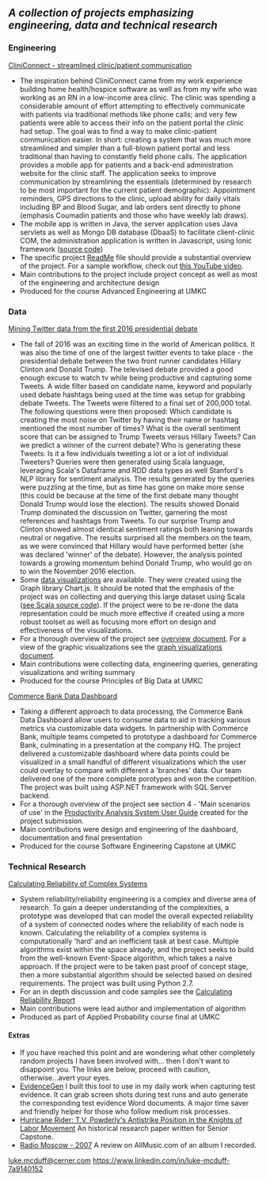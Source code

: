 _A collection of projects emphasizing engineering, data and technical research_
---

### Engineering

[CliniConnect - streamlined clinic/patient communication](https://github.com/ljm7b2/Portfolio/tree/master/ASESP16_CliniConnect_1-master)
* The inspiration behind CliniConnect came from my work experience building home health/hospice software as well as from my wife who was working as an RN in a low-income area clinic. The clinic was spending a considerable amount of effort attempting to effectively communicate with patients via traditional methods like phone calls; and very few patients were able to access their info on the patient portal the clinic had setup. The goal was to find a way to make clinic-patient communication easier. In short: creating a system that was much more streamlined and simpler than a full-blown patient portal and less traditional than having to constantly field phone calls. The application provides a mobile app for patients and a back-end administration website for the clinic staff. The application seeks to improve communication by streamlining the essentials (determined by research to be most important for the current patient demographic): Appointment reminders, GPS directions to the clinic, upload ability for daily vitals including BP and Blood Sugar, and lab orders sent directly to phone (emphasis Coumadin patients and those who have weekly lab draws). 
* The mobile app is written in Java, the server application uses Java servlets as well as Mongo DB database (DbaaS) to facilitate client-clinic COM, the administration application is written in Javascript, using Ionic framework ([source code](https://github.com/ljm7b2/Portfolio/tree/master/ASESP16_CliniConnect_1-master/Source))
* The specific project [ReadMe](https://github.com/ljm7b2/Portfolio/blob/master/ASESP16_CliniConnect_1-master/README.md) file should provide a substantial overview of the project. For a sample workflow, check out [this YouTube video](https://www.youtube.com/watch?v=5t4kIitnlH0).
* Main contributions to the project include project concept as well as most of the engineering and architecture design
* Produced for the course Advanced Engineering at UMKC 

### Data

[Mining Twitter data from the first 2016 presidential debate](https://github.com/ljm7b2/Portfolio/tree/master/Mining%20Twitter%20data%20from%20the%202016%20presidential%20debate) 
* The fall of 2016 was an exciting time in the world of American politics. It was also the time of one of the largest twitter events to take place - the presidential debate between the two front runner candidates Hillary Clinton and Donald Trump. The televised debate provided a good enough excuse to watch tv while being productive and capturing some Tweets. A wide filter based on candidate name, keyword and popularly used debate hashtags being used at the time was setup for grabbing debate Tweets. The Tweets were filtered to a final set of 200,000 total. The following questions were then proposed: Which candidate is creating the most noise on Twitter by having their name or hashtag mentioned the most number of times? What is the overall sentiment score that can be assigned to Trump Tweets versus Hillary Tweets? Can we predict a winner of the current debate? Who is generating these Tweets: Is it a few individuals tweeting a lot or a lot of individual Tweeters? Queries were then generated using Scala language, leveraging Scala's Dataframe and RDD data types as well Stanford's NLP library for sentiment analysis. The results generated by the queries were puzzling at the time, but as time has gone on make more sense (this could be because at the time of the first debate many thought Donald Trump would lose the election). The results showed Donald Trump dominated the discussion on Twitter, garnering the most references and hashtags from Tweets. To our surprise Trump and Clinton showed almost identical sentiment ratings both leaning towards neutral or negative. The results surprised all the members on the team, as we were convinced that Hillary would have performed better (she was declared 'winner' of the debate). However, the analysis pointed towards a growing momentum behind Donald Trump, who would go on to win the November 2016 election.
* Some [data visualizations](https://github.com/ljm7b2/Portfolio/blob/master/Mining%20Twitter%20data%20from%20the%202016%20presidential%20debate/Report%20Part%202.pdf) are available. They were created using the Graph library Chart.js. It should be noted that the emphasis of the project was on collecting and querying this large dataset using Scala ([see Scala source code](https://github.com/ljm7b2/Portfolio/tree/master/Mining%20Twitter%20data%20from%20the%202016%20presidential%20debate/Source%20Code/Word_Count_Tweet_Collector/src/main/scala)). If the project were to be re-done the data representation could be much more effective if created using a more robust toolset as well as focusing more effort on design and effectiveness of the visualizations.
* For a thorough overview of the project see [overview document](https://github.com/ljm7b2/Portfolio/blob/master/Mining%20Twitter%20data%20from%20the%202016%20presidential%20debate/Report%20Part%201.pdf). For a view of the graphic visualizations see the [graph visualizations document](https://github.com/ljm7b2/Portfolio/blob/master/Mining%20Twitter%20data%20from%20the%202016%20presidential%20debate/Report%20Part%202.pdf).
* Main contributions were collecting data, engineering queries, generating visualizations and writing summary
* Produced for the course Principles of Big Data at UMKC

[Commerce Bank Data Dashboard](https://github.com/ljm7b2/Portfolio/tree/master/Commerce%20Bank%20Data%20Dashboard)
* Taking a different approach to data processing, the Commerce Bank Data Dashboard allow users to consume data to aid in tracking various metrics via customizable data widgets. In partnership with Commerce Bank, multiple teams competed to prototype a dashboard for Commerce Bank, culminating in a presentation at the company HQ. The project delivered a customizable dashboard where data points could be visualized in a small handful of different visualizations which the user could overlay to compare with different a 'branches' data. Our team delivered one of the more complete porotypes and won the competition. The project was built using ASP.NET framework with SQL Server backend.  
* For a thorough overview of the project see section 4 - 'Main scenarios of use' in the [Productivity Analysis System User Guide](https://github.com/ljm7b2/Portfolio/blob/master/Commerce%20Bank%20Data%20Dashboard/Productivity%20Analysis%20System%20User%20Guide.pdf) created for the project submission. 
* Main contributions were design and engineering of the dashboard, documentation and final presentation
* Produced for the course Software Engineering Capstone at UMKC
### Technical Research

[Calculating Reliability of Complex Systems](https://github.com/ljm7b2/Portfolio/tree/master/Calculating%20Reliability%20of%20Complex%20Systems)
* System reliability/reliability engineering is a complex and diverse area of research. To gain a deeper understanding of the complexities, a prototype was developed that can model the overall expected reliability of a system of connected nodes where the reliability of each node is known. Calculating the reliability of a complex systems is computationally 'hard' and an inefficient task at best case. Multiple algorithms exist within the space already, and the project seeks to build from the well-known Event-Space algorithm, which takes a naive approach. If the project were to be taken past proof of concept stage, then a more substantial algorithm should be selected based on desired requirements. The project was built using Python 2.7.  
* For an in depth discussion and code samples see the [Calculating Reliability Report](https://github.com/ljm7b2/Portfolio/blob/master/Calculating%20Reliability%20of%20Complex%20Systems/Calculating%20Reliability%20of%20Complex%20Systems.pdf)
* Main contributions were lead author and implementation of algorithm
* Produced as part of Applied Probability course final at UMKC

#### Extras
* If you have reached this point and are wondering what other completely random projects I have been involved with... then I don't want to disappoint you. The links are below, proceed with caution, otherwise...avert your eyes.
* [EvidenceGen](https://github.com/ljm7b2/EvidenceGen) I built this tool to use in my daily work when capturing test evidence. It can grab screen shots during test runs and auto generate the corresponding test evidence Word documents. A major time saver and friendly helper for those who follow medium risk processes. 
* [Hurricane Rider: T.V. Powderly's Antistrike Position in the Knights of
Labor Movement](https://drive.google.com/open?id=1wL4bWhYrY7mHewA04KlpzoI3L4mxfgV4) An historical research paper written for Senior Capstone.
* [Radio Moscow - 2007](https://www.allmusic.com/album/radio-moscow-mw0000738205) A review on AllMusic.com of an album I recorded.


luke.mcduff@cerner.com
https://www.linkedin.com/in/luke-mcduff-7a9140152
